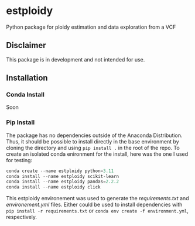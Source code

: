 # estploidy
Python package for ploidy estimation and data exploration from a VCF

## Disclaimer
This package is in development and not intended for use.

## Installation

### Conda Install
Soon

### Pip Install
The package has no dependencies outside of the Anaconda Distribution. Thus, it should be possible to install directly in the base environment by cloning the directory and using `pip install .` in the root of the repo. To create an isolated conda enironment for the install, here was the one I used for testing:

```python
conda create --name estploidy python=3.11
conda install --name estploidy scikit-learn
conda install --name estploidy pandas=2.2.2
conda install --name estploidy click
```

This estploidy environement was used to generate the *requirements.txt* and *environement.yml* files. Either could be used to install dependencies with `pip install -r requirements.txt` or `conda env create -f environment.yml`, respectively.